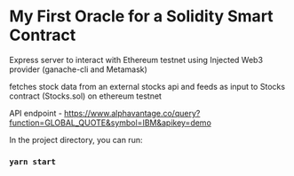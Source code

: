 # My First Oracle for a Solidity Smart Contract

Express server to interact with Ethereum testnet using Injected Web3 provider (ganache-cli and Metamask) 

fetches stock data from an external stocks api and feeds as input to Stocks contract (Stocks.sol) on ethereum testnet

API endpoint - https://www.alphavantage.co/query?function=GLOBAL_QUOTE&symbol=IBM&apikey=demo


In the project directory, you can run:

### `yarn start`
